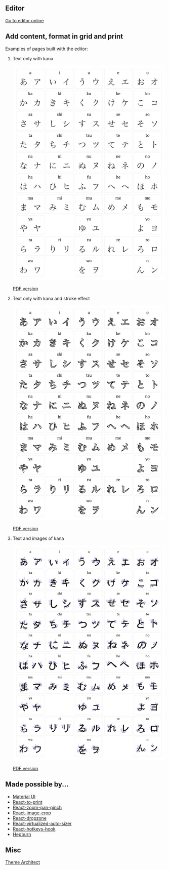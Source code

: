 ## Editor

[Go to editor online](https://grid-page.netlify.app/)

## Add content, format in grid and print

Examples of pages built with the editor:

1. Text only with kana

   ![Image](./resources/kana.jpg)

   [PDF version](./resources/kana.pdf)


2. Text only with kana and stroke effect

   ![Image](./resources/kana-stroke.jpg)

   [PDF version](./resources/kana-stroke.pdf)


3. Text and images of kana

   ![Image](./resources/kana-wiki.jpg)

   [PDF version](./resources/kana-wiki.pdf)

## Made possible by...

- [Material UI](https://mui.com/)
- [React-to-print](https://github.com/gregnb/react-to-print)
- [React-zoom-pan-pinch](https://github.com/prc5/react-zoom-pan-pinch)
- [React-image-crop](https://github.com/DominicTobias/react-image-crop)
- [React-dropzone](https://github.com/react-dropzone/react-dropzone)
- [React-virtualized-auto-sizer](https://github.com/bvaughn/react-virtualized-auto-sizer/)
- [React-hotkeys-hook](https://johannesklauss.github.io/react-hotkeys-hook/)
- [Hepburn](https://github.com/lovell/hepburn)

## Misc

[Theme Architect](https://github.com/pages-themes/architect)
